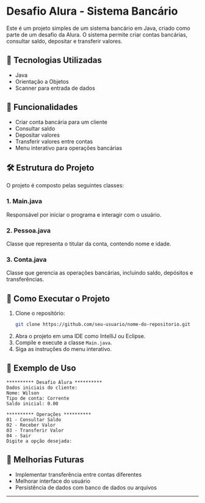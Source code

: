# Desafio Alura - Sistema Bancário

Este é um projeto simples de um sistema bancário em Java, criado como parte de um desafio da Alura. O sistema permite criar contas bancárias, consultar saldo, depositar e transferir valores.

## 🚀 Tecnologias Utilizadas
- Java
- Orientação a Objetos
- Scanner para entrada de dados

## 📌 Funcionalidades
- Criar conta bancária para um cliente
- Consultar saldo
- Depositar valores
- Transferir valores entre contas
- Menu interativo para operações bancárias

## 🛠 Estrutura do Projeto
O projeto é composto pelas seguintes classes:

### **1. Main.java**
Responsável por iniciar o programa e interagir com o usuário.

### **2. Pessoa.java**
Classe que representa o titular da conta, contendo nome e idade.

### **3. Conta.java**
Classe que gerencia as operações bancárias, incluindo saldo, depósitos e transferências.

## 🔧 Como Executar o Projeto
1. Clone o repositório:
   ```bash
   git clone https://github.com/seu-usuario/nome-do-repositorio.git
   ```
2. Abra o projeto em uma IDE como IntelliJ ou Eclipse.
3. Compile e execute a classe `Main.java`.
4. Siga as instruções do menu interativo.

## 📜 Exemplo de Uso
```
********** Desafio Alura **********
Dados iniciais do cliente:
Nome: Wilson
Tipo de conta: Corrente
Saldo inicial: 0.00

********** Operações **********
01 - Consultar Saldo
02 - Receber Valor
03 - Transferir Valor
04 - Sair
Digite a opção desejada:
```

## 📌 Melhorias Futuras
- Implementar transferência entre contas diferentes
- Melhorar interface do usuário
- Persistência de dados com banco de dados ou arquivos

---
